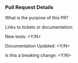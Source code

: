 ### Pull Request Details

What is the purpose of this PR?




Links to tickets or documentation:



New tests: <Y/N>



Documentation Updated: <Y/N>



Is this a breaking change: <Y/N>

